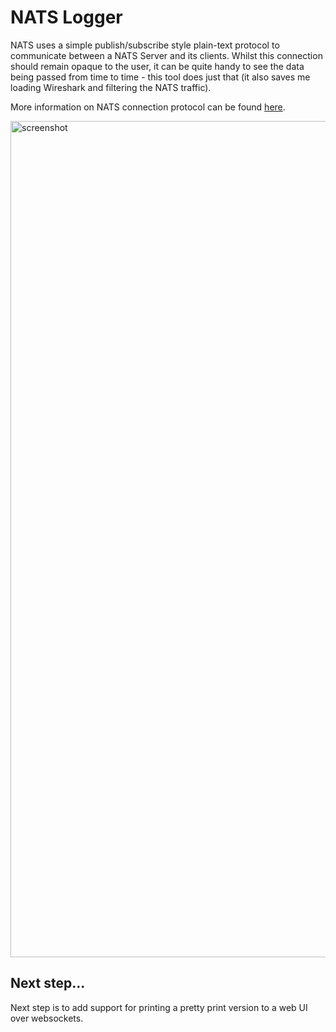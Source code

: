 # NATS Logger

NATS uses a simple publish/subscribe style plain-text protocol to communicate between a NATS Server and its clients. Whilst this connection should remain opaque to the user, it can be quite handy to see the data being passed from time to time - this tool does just that (it also saves me loading Wireshark and filtering the NATS traffic). 

More information on NATS connection protocol can be found [here](https://docs.nats.io/reference/reference-protocols/nats-protocol).
    
<img width="1338" alt="screenshot" src="https://user-images.githubusercontent.com/1237341/149612435-6cdfac10-44ac-4bd9-8e4f-d8464893a235.png">

## Next step...

Next step is to add support for printing a pretty print version to a web UI over websockets.
